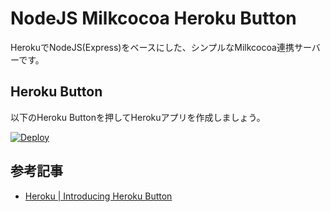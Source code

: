 # NodeJS Milkcocoa Heroku Button

HerokuでNodeJS(Express)をベースにした、シンプルなMilkcocoa連携サーバーです。

## Heroku Button

以下のHeroku Buttonを押してHerokuアプリを作成しましょう。

[![Deploy](https://www.herokucdn.com/deploy/button.png)](https://heroku.com/deploy?template=https://github.com/kiyopikko/heroku-milkcocoa-api)

## 参考記事

* [Heroku | Introducing Heroku Button](https://blog.heroku.com/archives/2014/8/7/heroku-button)
